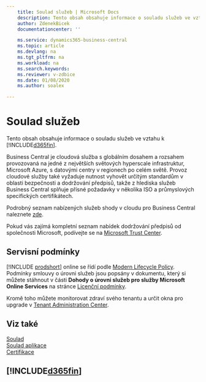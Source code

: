 ```yaml
---
    title: Soulad služeb | Microsoft Docs
    description: Tento obsah obsahuje informace o souladu služeb ve vztahu k Business Central.
    author: ZdenekBicek
    documentationcenter: ''

    ms.service: dynamics365-business-central
    ms.topic: article
    ms.devlang: na
    ms.tgt_pltfrm: na
    ms.workload: na
    ms.search.keywords:
    ms.reviewer: v-zdbice
    ms.date: 01/08/2020
    ms.author: soalex

---
```

# Soulad služeb

Tento obsah obsahuje informace o souladu služeb ve vztahu k [!INCLUDE[d365fin](../includes/d365fin_md.md)].  

Business Central je cloudová služba s globálním dosahem a rozsahem provozovaná na jedné z největších světových hyperscale infrastruktur, Microsoft Azure, s datovými centry v regionech po celém světě. Provoz cloudové služby také vyžaduje nutnost vyhovět určitým standardům v oblasti bezpečnosti a dodržování předpisů, takže z hlediska služeb Business Central splňuje přísné požadavky v několika ISO a průmyslových specifických certifikátech.

Podrobný seznam nabízených služeb shody v cloudu pro Business Central naleznete [zde](https://aka.ms/d365-compliance-list).

Pokud vás zajímá kompletní seznam nabídek dodržování předpisů od společnosti Microsoft, podívejte se na [Microsoft Trust Center](https://www.microsoft.com/trustcenter/compliance/complianceofferings).

## Servisní podmínky

[!INCLUDE [prodshort](../includes/prodshort.md)] online se řídí podle [Modern Lifecycle Policy](https://support.microsoft.com/help/30881/modern-lifecycle-policy). Podmínky smlouvy o úrovni služeb jsou popsány v dokumentu, který si můžete stáhnout v části **Dohody o úrovni služeb pro služby Microsoft Online Services** na stránce [Licenční podmínky](https://www.microsoft.com/licensing/product-licensing/products).  

Kromě toho můžete monitorovat zdraví svého tenantu a určit okna pro upgrade v [Tenant Administration Center](/dynamics365/business-central/dev-itpro/administration/tenant-admin-center).  

## Viz také

[Soulad](compliance-overview.md)  
[Soulad aplikace](compliance-application-compliance.md)  
[Certifikace](compliance-certifications.md)  

## [!INCLUDE[d365fin](../includes/free_trial_md.md)]  
